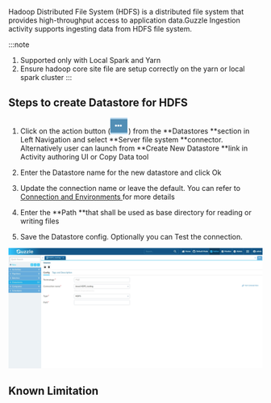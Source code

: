 Hadoop Distributed File System (HDFS) is a distributed file system that provides high-throughput access to application data.Guzzle Ingestion activity supports ingesting data from HDFS file system. 

:::note
1. Supported only with Local Spark and Yarn
2. Ensure hadoop core site file are setup correctly on the yarn or local spark cluster
:::

## Steps to create Datastore  for HDFS

1. Click on the action button (![image alt text](/img/docs/how-to-guides/datastores/action_button.png)) from the **Datastores **section in Left Navigation and select **Server file system **connector. Alternatively user can launch from **Create New Datastore **link in Activity authoring UI or Copy Data tool

2. Enter the Datastore name for the new datastore and click Ok

3. Update the connection name or leave the default. You can refer to [Connection and Environments ](http://http) for more details

4. Enter the **Path **that shall be used as base directory for reading or writing files 

5. Save the Datastore config. Optionally you can Test the connection. 

![image alt text](/img/docs/how-to-guides/datastores/HDFS_1.jpg)

## Known Limitation
